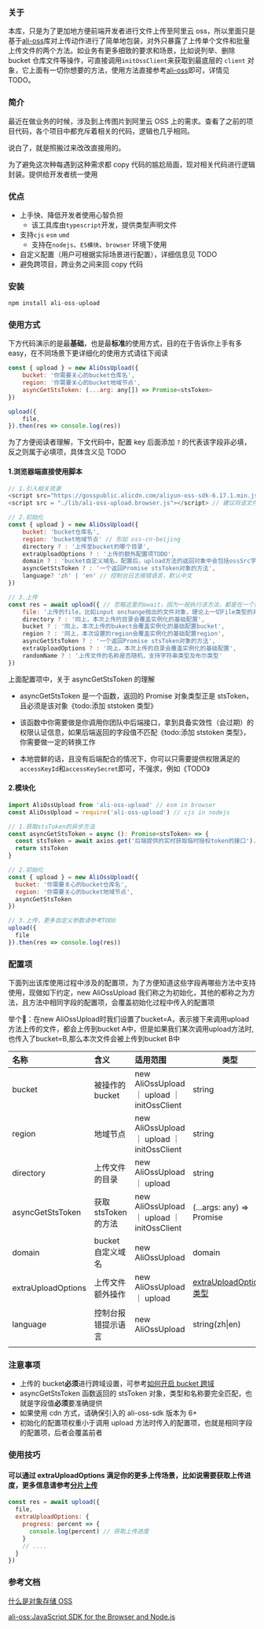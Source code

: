 ### 关于

本库，只是为了更加地方便前端开发者进行文件上传至阿里云 oss，所以里面只是基于[ali-oss](https://github.com/ali-sdk/ali-oss)库对上传动作进行了简单地包装，对外只暴露了上传单个文件和批量上传文件的两个方法。如业务有更多细致的要求和场景，比如说列举、删除 bucket 仓库文件等操作，可直接调用`initOssClient`来获取到最底层的 `client` 对象，它上面有一切你想要的方法，使用方法直接参考[ali-oss](https://github.com/ali-sdk/ali-oss)即可，详情见 TODO。

### 简介

最近在做业务的时候，涉及到上传图片到阿里云 OSS 上的需求。查看了之前的项目代码，各个项目中都充斥着相关的代码，逻辑也几乎相同。

说白了，就是照搬过来改改直接用的。

为了避免这次种每遇到这种需求都 copy 代码的尴尬局面，现对相关代码进行逻辑封装。提供给开发者统一使用

### 优点

- 上手快、降低开发者使用心智负担
  - 该工具库由`typescript`开发，提供类型声明文件
- 支持`cjs` `esm` `umd`
  - 支持在`nodejs`、`ES模块`、`browser` 环境下使用
- 自定义配置（用户可根据实际场景进行配置），详细信息见 TODO
- 避免跨项目，跨业务之间来回 copy 代码

### 安装

```javascript
npm install ali-oss-upload
```

### 使用方式

下方代码演示的是最**基础**，也是最**标准**的使用方式，目的在于告诉你上手有多 easy，在不同场景下更详细化的使用方式请往下阅读

```javascript
const { upload } = new AliOssUpload({
    bucket: '你需要关心的bucket仓库名',
    region: '你需要关心的bucket地域节点',
    asyncGetStsToken: (...arg: any[]) => Promise<stsToken>
})

upload({
    file,
}).then(res => console.log(res))
```

为了方便阅读者理解，下文代码中，配置 key 后面添加 `?` 的代表该字段非必填，反之则属于必填项，具体含义见 TODO

#### 1.浏览器端直接使用脚本

```javascript
// 1.引入相关资源
<script src="https://gosspublic.alicdn.com/aliyun-oss-sdk-6.17.1.min.js"></script> // ali oss cdn
<script src = "./lib/ali-oss-upload.browser.js"></script> // 建议将该文件本地化， 或者放在自己公司的cdn资源上

// 2.初始化
const { upload } = new AliOssUpload({
    bucket: 'bucket仓库名',
    region: 'bucket地域节点' // 形如 oss-cn-beijing
    directory ? : '上传至bucket的哪个目录',
    extraUploadOptions ? : '上传的额外配置项TODO',
    domain ? : 'bucket自定义域名，配置后，upload方法的返回对象中会包括ossSrc字段，也就是上传文件的真实地址',
    asyncGetStsToken ? : '一个返回Promise stsToken对象的方法',
    language? 'zh' | 'en' // 控制台日志报错语言，默认中文
})

// 3.上传
const res = await upload({ // 忽略这里的await，因为一般执行该方法，都是在一个异步函数中
    file: '上传的file，比如input onchange抛出的文件对象，理论上一切File类型的对象都行',
    directory ? : '同上，本次上传的目录会覆盖实例化的基础配置',
	bucket ? : '同上，本次上传的bukect会覆盖实例化的基础配置bucket',
	region ? : '同上，本次设置的region会覆盖实例化的基础配置region',
	asyncGetStsToken ? : '一个返回Promise stsToken对象的方法',
    extraUploadOptions ? : '同上，本次上传的目录会覆盖实例化的基础配置',
    randomName ? : '上传文件的名称是否随机，支持字符串类型及布尔类型'
})
```

上面配置项中，关于 asyncGetStsToken 的理解

- asyncGetStsToken 是一个函数，返回的 Promise 对象类型正是 stsToken，且必须是该对象《todo:添加 ststoken 类型》

- 该函数中你需要做是你调用你团队中后端接口，拿到具备实效性（会过期）的权限认证信息，如果后端返回的字段值不匹配《todo:添加 ststoken 类型》，你需要做一定的转换工作
- 本地尝鲜的话，且没有后端配合的情况下，你可以只需要提供权限满足的`accessKeyId`和`accessKeySecret`即可，不强求，例如《TODO》

#### 2.模块化

```javascript
import AliOssUpload from 'ali-oss-upload' // esm in browser
const AliOssUpload = require('ali-oss-upload') // cjs in nodejs

// 1.获取stsToken的异步方法
const asyncGetStsToken = async (): Promise<stsToken> => {
  const stsToken = await axios.get('后端提供的实时获取临时授权token的接口').data
  return stsToken
}

// 2.初始化
const { upload } = new AliOssUpload({
  bucket: '你需要关心的bucket仓库名',
  region: '你需要关心的bucket地域节点',
  asyncGetStsToken
})

// 3.上传，更多自定义参数请参考TODO
upload({
  file
}).then(res => console.log(res))
```

### 配置项

下面列出该库使用过程中涉及的配置项，为了方便知道这些字段再哪些方法中支持使用，现做如下约定，new AliOssUpload 我们称之为初始化，其他的都称之为方法，且方法中相同字段的配置项，会覆盖初始化过程中传入的配置项

举个🌰：在new AliOssUpload时我们设置了bucket=A，表示接下来调用upload方法上传的文件，都会上传到bucket A中，但是如果我们某次调用upload方法时,也传入了bucket=B,那么本次文件会被上传到bucket B中

| 名称               | 含义               | 适用范围                                   | 类型                                                         |
| :----------------- | :----------------- | :----------------------------------------- | ------------------------------------------------------------ |
| bucket             | 被操作的bucket     | new AliOssUpload ｜ upload ｜initOssClient | string                                                       |
| region             | 地域节点           | new AliOssUpload ｜ upload ｜initOssClient | string                                                       |
| directory          | 上传文件的目录     | new AliOssUpload ｜ upload                 | string                                                       |
| asyncGetStsToken   | 获取stsToken的方法 | new AliOssUpload ｜ upload ｜initOssClient | (...args: any) => Promise<StsToken>                          |
| domain             | bucket自定义域名   | new AliOssUpload                           | domain                                                       |
| extraUploadOptions | 上传文件额外操作   | new AliOssUpload ｜ upload                 | [extraUploadOptions类型](https://github.com/DefinitelyTyped/DefinitelyTyped/blob/master/types/ali-oss/index.d.ts#L503) |
| language           | 控制台报错提示语言 | new AliOssUpload                           | string(zh\|en)                                               |
|                    |                    |                                            |                                                              |



### 注意事项

- 上传的 bucket**必须**进行跨域设置，可参考[如何开启 bucket 跨域](https://github.com/ali-sdk/ali-oss#bucket-setup)
- asyncGetStsToken 函数返回的 stsToken 对象，类型和名称要完全匹配，也就是字段值**必须**要准确提供
- 如果使用 cdn 方式，请确保引入的 ali-oss-sdk 版本为 6+
- 初始化的配置项权重小于调用 upload 方法时传入的配置项，也就是相同字段的配置项，后者会覆盖前者

### 使用技巧

#### 可以通过 extraUploadOptions 满足你的更多上传场景，比如说需要获取上传进度，更多信息请参考[分片上传](https://help.aliyun.com/document_detail/31850.html)

```javascript
const res = await upload({
  file,
  extraUploadOptions: {
    progress: percent => {
      console.log(percent) // 获取上传进度
    }
    // ....
  }
})
```

### 参考文档

[什么是对象存储 OSS](https://help.aliyun.com/document_detail/31817.html)

[ali-oss:JavaScript SDK for the Browser and Node.js](https://github.com/ali-sdk/ali-oss)
